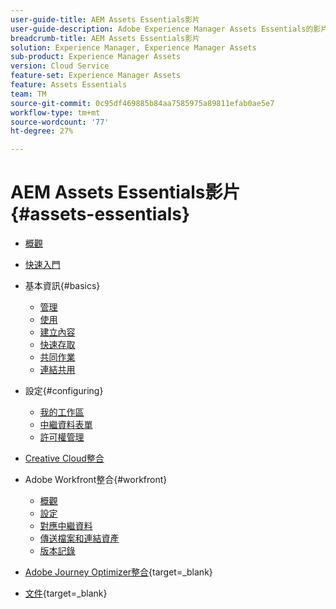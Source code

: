 ```yaml
---
user-guide-title: AEM Assets Essentials影片
user-guide-description: Adobe Experience Manager Assets Essentials的影片集合。
breadcrumb-title: AEM Assets Essentials影片
solution: Experience Manager, Experience Manager Assets
sub-product: Experience Manager Assets
version: Cloud Service
feature-set: Experience Manager Assets
feature: Assets Essentials
team: TM
source-git-commit: 0c95df469885b84aa7585975a89811efab0ae5e7
workflow-type: tm+mt
source-wordcount: '77'
ht-degree: 27%

---
```



# AEM Assets Essentials影片 {#assets-essentials}

+ [概觀](overview.md)

+ [快速入門](./getting-started.md)

+ 基本資訊{#basics}
   + [管理](basics/managing.md)
   + [使用](basics/using.md)
   + [建立內容](basics/creating.md)
   + [快速存取](basics/quick-access.md)
   + [共同作業](basics/collaborating.md)
   + [連結共用](basics/link-sharing.md)

+ 設定{#configuring}
   + [我的工作區](configuring/my-workspace.md)
   + [中繼資料表單](configuring/metadata-forms.md)
   + [許可權管理](configuring/permissions-management.md)

+ [Creative Cloud整合](integrations/creative-cloud.md)

+ Adobe Workfront整合{#workfront}
   + [概觀](./integrations/workfront/overview.md)
   + [設定](./integrations/workfront/configure.md)
   + [對應中繼資料](./integrations/workfront/map-metadata.md)
   + [傳送檔案和連結資產](./integrations/workfront/link-send.md)
   + [版本記錄](./integrations/workfront/versions.md)

+ [Adobe Journey Optimizer整合](https://experienceleague.adobe.com/docs/journey-optimizer-learn/tutorials/create-messages/create-email-content-with-the-message-editor.html){target=_blank}

+ [文件](https://experienceleague.adobe.com/docs/experience-manager-assets-essentials/help/introduction.html){target=_blank}

